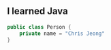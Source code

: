 ## I learned Java

``` java title="Person.java"
public class Person {
    private name = "Chris Jeong"
}
```
